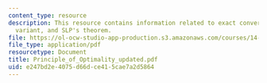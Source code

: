 ```yaml
---
content_type: resource
description: This resource contains information related to exact converses, useful
  variant, and SLP's theorem.
file: https://ol-ocw-studio-app-production.s3.amazonaws.com/courses/14-128-dynamic-optimization-economic-applications-recursive-methods-spring-2003/e247bd2e4075d66dce415cae7a2d5864_Principle_of_Optimality_updated.pdf
file_type: application/pdf
resourcetype: Document
title: Principle_of_Optimality_updated.pdf
uid: e247bd2e-4075-d66d-ce41-5cae7a2d5864
---
```

